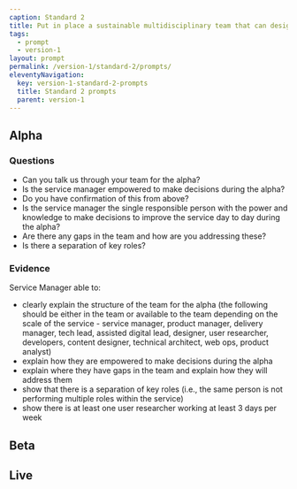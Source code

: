 ```yaml
---
caption: Standard 2
title: Put in place a sustainable multidisciplinary team that can design, build and operate the service, led by a suitably skilled and senior service manager with decision-making responsibility.
tags:
  - prompt
  - version-1
layout: prompt
permalink: /version-1/standard-2/prompts/
eleventyNavigation:
  key: version-1-standard-2-prompts
  title: Standard 2 prompts
  parent: version-1
---
```


## Alpha

### Questions

- Can you talk us through your team for the alpha?
- Is the service manager empowered to make decisions during the alpha?
- Do you have confirmation of this from above?
- Is the service manager the single responsible person with the power and knowledge to make decisions to improve the service day to day during the alpha?
- Are there any gaps in the team and how are you addressing these?
- Is there a separation of key roles?

### Evidence

Service Manager able to:

- clearly explain the structure of the team for the alpha (the following should be either in the team or available to the team depending on the scale of the service - service manager, product manager, delivery manager, tech lead, assisted digital lead, designer, user researcher, developers, content designer, technical architect, web ops, product analyst)
- explain how they are empowered to make decisions during the alpha
- explain where they have gaps in the team and explain how they will address them
- show that there is a separation of key roles (i.e., the same person is not performing multiple roles within the service)
- show there is at least one user researcher working at least 3 days per week

## Beta

## Live
